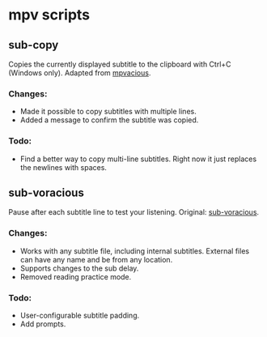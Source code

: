 # mpv scripts
## sub-copy
Copies the currently displayed subtitle to the clipboard with Ctrl+C (Windows only). Adapted from [mpvacious](https://github.com/Ajatt-Tools/mpvacious/blob/windows/subs2srs.lua). 

### Changes:
* Made it possible to copy subtitles with multiple lines.
* Added a message to confirm the subtitle was copied.

### Todo:
* Find a better way to copy multi-line subtitles. Right now it just replaces the newlines with spaces.

## sub-voracious
Pause after each subtitle line to test your listening. Original: [sub-voracious](https://github.com/kelciour/mpv-scripts/blob/master/sub-voracious.lua).

### Changes:
* Works with any subtitle file, including internal subtitles. External files can have any name and be from any location.
* Supports changes to the sub delay.
* Removed reading practice mode.

### Todo:
* User-configurable subtitle padding.
* Add prompts.